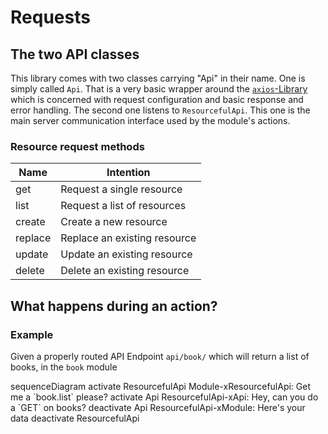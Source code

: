 # Requests

## The two API classes

This library comes with two classes carrying "Api" in their name. One
is simply called `Api`. That is a very basic wrapper around the
[`axios`-Library][1] which is concerned with request configuration
and basic response and error handling. The second one listens to
`ResourcefulApi`. This one is the main server communication interface
used by the module's actions.

### Resource request methods

| Name    | Intention                    |
|---------|------------------------------|
| get     | Request a single resource    |
| list    | Request a list of resources  |
| create  | Create a new resource        |
| replace | Replace an existing resource |
| update  | Update an existing resource  |
| delete  | Delete an existing resource  |

## What happens during an action?

### Example

Given a properly routed API Endpoint `api/book/` which will return a list
of books, in the `book` module

<mermaid>
sequenceDiagram
  activate ResourcefulApi
  Module-xResourcefulApi: Get me a `book.list` please?
  activate Api
  ResourcefulApi-xApi: Hey, can you do a `GET` on books?
  deactivate Api
  ResourcefulApi-xModule: Here's your data
  deactivate ResourcefulApi
</mermaid>

[1]: https://github.com/axios/axios
